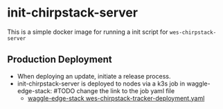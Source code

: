 # init-chirpstack-server
This is a simple docker image for running a init script for `wes-chirpstack-server`


## Production Deployment
- When deploying an update, initiate a release process.
- init-chirpstack-server is deployed to nodes via a k3s job in waggle-edge-stack: #TODO change the link to the job yaml file
    - [waggle-edge-stack wes-chirpstack-tracker-deployment.yaml](https://github.com/waggle-sensor/waggle-edge-stack/blob/main/kubernetes/wes-chirpstack/wes-chirpstack-tracker-deployment.yaml)
